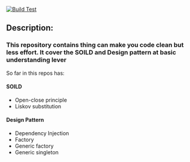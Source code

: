 [![Build Test](https://github.com/nghia46/Clean-Code/actions/workflows/main.yml/badge.svg)](https://github.com/nghia46/Clean-Code/actions/workflows/main.yml)
## Description: 
### This repository contains thing can make you code clean but less effort. It cover the SOILD and Design pattern at basic understanding lever
So far in this repos has:
#### SOILD
- Open-close principle
- Liskov substitution
#### Design Pattern
- Dependency Injection
- Factory
- Generic factory
- Generic singleton
